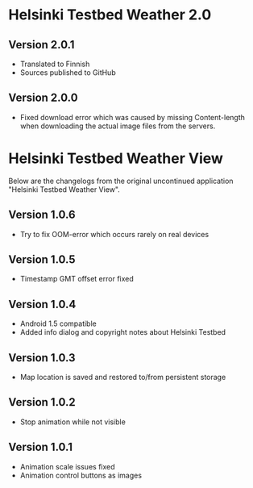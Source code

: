 Helsinki Testbed Weather 2.0
=============

Version 2.0.1
-------

* Translated to Finnish
* Sources published to GitHub

Version 2.0.0
-------

* Fixed download error which was caused by missing Content-length when
downloading the actual image files from the servers.


Helsinki Testbed Weather View
=============

Below are the changelogs from the original uncontinued application "Helsinki Testbed Weather View".

Version 1.0.6
-------

* Try to fix OOM-error which occurs rarely on real devices

Version 1.0.5
-------

* Timestamp GMT offset error fixed

Version 1.0.4
-------

* Android 1.5 compatible
* Added info dialog and copyright notes about Helsinki Testbed

Version 1.0.3
-------

* Map location is saved and restored to/from persistent storage

Version 1.0.2
-------

* Stop animation while not visible

Version 1.0.1
-------

* Animation scale issues fixed
* Animation control buttons as images
